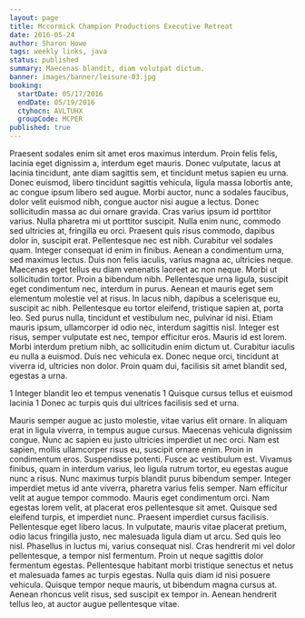 ```yaml
---
layout: page
title: Mccormick Champion Productions Executive Retreat
date: 2016-05-24
author: Sharon Howe
tags: weekly links, java
status: published
summary: Maecenas blandit, diam volutpat dictum.
banner: images/banner/leisure-03.jpg
booking:
  startDate: 05/17/2016
  endDate: 05/19/2016
  ctyhocn: AVLTUHX
  groupCode: MCPER
published: true
---
```

Praesent sodales enim sit amet eros maximus interdum. Proin felis felis, lacinia eget dignissim a, interdum eget mauris. Donec vulputate, lacus at lacinia tincidunt, ante diam sagittis sem, et tincidunt metus sapien eu urna. Donec euismod, libero tincidunt sagittis vehicula, ligula massa lobortis ante, ac congue ipsum libero sed augue. Morbi auctor, nunc a sodales faucibus, dolor velit euismod nibh, congue auctor nisi augue a lectus. Donec sollicitudin massa ac dui ornare gravida. Cras varius ipsum id porttitor varius. Nulla pharetra mi ut porttitor suscipit. Nulla enim nunc, commodo sed ultricies at, fringilla eu orci. Praesent quis risus commodo, dapibus dolor in, suscipit erat. Pellentesque nec est nibh. Curabitur vel sodales quam. Integer consequat id enim in finibus. Aenean a condimentum urna, sed maximus lectus. Duis non felis iaculis, varius magna ac, ultricies neque.
Maecenas eget tellus eu diam venenatis laoreet ac non neque. Morbi ut sollicitudin tortor. Proin a bibendum nibh. Pellentesque urna ligula, suscipit eget condimentum nec, interdum in purus. Aenean et mauris eget sem elementum molestie vel at risus. In lacus nibh, dapibus a scelerisque eu, suscipit ac nibh. Pellentesque eu tortor eleifend, tristique sapien at, porta leo. Sed purus nulla, tincidunt et vestibulum nec, pulvinar id nisi. Etiam mauris ipsum, ullamcorper id odio nec, interdum sagittis nisl. Integer est risus, semper vulputate est nec, tempor efficitur eros. Mauris id est lorem. Morbi interdum pretium nibh, ac sollicitudin enim dictum ut. Curabitur iaculis eu nulla a euismod. Duis nec vehicula ex. Donec neque orci, tincidunt at viverra id, ultricies non dolor. Proin quam dui, facilisis sit amet blandit sed, egestas a urna.

1 Integer blandit leo et tempus venenatis
1 Quisque cursus tellus et euismod lacinia
1 Donec ac turpis quis dui ultrices facilisis sed et urna.

Mauris semper augue ac justo molestie, vitae varius elit ornare. In aliquam erat in ligula viverra, in tempus augue cursus. Maecenas vehicula dignissim congue. Nunc ac sapien eu justo ultricies imperdiet ut nec orci. Nam est sapien, mollis ullamcorper risus eu, suscipit ornare enim. Proin in condimentum eros. Suspendisse potenti. Fusce ac vestibulum est. Vivamus finibus, quam in interdum varius, leo ligula rutrum tortor, eu egestas augue nunc a risus. Nunc maximus turpis blandit purus bibendum semper. Integer imperdiet metus id ante viverra, pharetra varius felis semper. Nam efficitur velit at augue tempor commodo. Mauris eget condimentum orci. Nam egestas lorem velit, at placerat eros pellentesque sit amet. Quisque sed eleifend turpis, et imperdiet nunc.
Praesent imperdiet cursus facilisis. Pellentesque eget libero lacus. In vulputate, mauris vitae placerat pretium, odio lacus fringilla justo, nec malesuada ligula diam ut arcu. Sed quis leo nisl. Phasellus in luctus mi, varius consequat nisl. Cras hendrerit mi vel dolor pellentesque, a tempor nisl fermentum. Proin ut neque sagittis dolor fermentum egestas. Pellentesque habitant morbi tristique senectus et netus et malesuada fames ac turpis egestas. Nulla quis diam id nisi posuere vehicula. Quisque tempor neque mauris, ut bibendum magna cursus at. Aenean rhoncus velit risus, sed suscipit ex tempor in. Aenean hendrerit tellus leo, at auctor augue pellentesque vitae.
